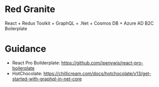 # Red Granite
React + Redux Toolkit + GraphQL + .Net + Cosmos DB + Azure AD B2C Boilerplate

# Guidance
- React Pro Boilderplate: https://github.com/ipenywis/react-pro-boilerplate
- HotChocolate: https://chillicream.com/docs/hotchocolate/v13/get-started-with-graphql-in-net-core